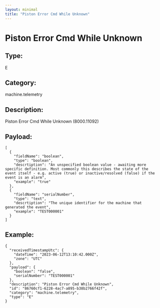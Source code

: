 ```yaml
---
layout: minimal
title: "Piston Error Cmd While Unknown"
---
```


# Piston Error Cmd While Unknown

## Type:

E

## Category:

machine.telemetry

## Description: 

Piston Error Cmd While Unknown (8000.11092)

## Payload:

```
[
  {
    "fieldName": "boolean",
    "type": "boolean",
    "descrtiption": "An unspecified boolean value - awaiting more specific definition. Most commonly this describes the state of the event itself - e.g. active (true) or inactive/resolved (false) if the event is an alarm",
    "example": "true"
  },
  {
    "fieldName": "serialNumber",
    "type": "text",
    "descrtiption": "The unique identifier for the machine that generated the event",
    "example": "TEST000001"
  }
]
```

## Example:

```
{
  "receivedTimestampUtc": {
    "dateTime": "2023-06-12T13:10:42.000Z",
    "zone": "UTC"
  },
  "payload": {
    "boolean": "false",
    "serialNumber": "TEST000001"
  },
  "description": "Piston Error Cmd While Unknown",
  "id": "86760cf1-6228-4ac7-a895-b38b2766f42f",
  "category": "machine.telemetry",
  "type": "E"
}
```
